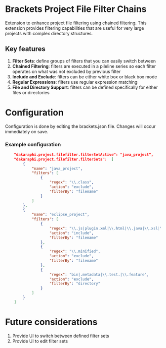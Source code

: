# Brackets Project File Filter Chains
Extension to enhance project file filtering using chained filtering.
This extension provides filtering capabilities that are useful for very large projects with complex directory structures.

## Key features
1. **Filter Sets**: define groups of filters that you can easily switch between
1. **Chained Filtering**: filters are executed in a pileline series so each filter operates on what was not excluded by previous filter
1. **Include and Exclude**: filters can be either white box or black box mode
1. **Regular Expressions**: filters use regular expression matching
1. **File and Directory Support**: filters can be defined specifically for either files or directories

# Configuration
Configuration is done by editing the brackets.json file.  Changes will occur immediately on save.
### Example configuration
```JSON
    "dakaraphi.project.filefilter.filterSetActive": "java_project",
    "dakaraphi.project.filefilter.filterSets":  [
        {
            "name": "java_project",
            "filters": [
                {
                    "regex": "\\.class",
                    "action": "exclude",
                    "filterBy": "filename"
                }
            ]
        },
        {
            "name": "eclipse_project",
            "filters": [
                {
                    "regex": "\\.js|plugin.xml|\\.html|\\.java|\\.xsl|\\.css",
                    "action": "include",
                    "filterBy": "filename"
                },
                {
                    "regex": "\\.minified",
                    "action": "exclude",
                    "filterBy": "filename"
                },
                {
                    "regex": "bin|.metadata|\\.test.|\\.feature",
                    "action": "exclude",
                    "filterBy": "directory"
                }
            ]
        }        
    ]
```

# Future considerations
1. Provide UI to switch between defined filter sets
1. Provide UI to edit filter sets
